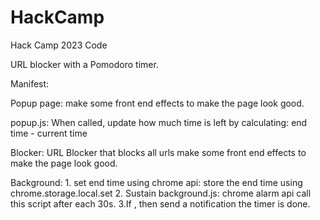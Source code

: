 # HackCamp
Hack Camp 2023 Code

URL blocker with a Pomodoro timer.

Manifest: 


Popup page:
    make some front end effects to make the page look good.

popup.js:
    When called, update how much time is left by calculating:
        end time - current time

Blocker:
    URL Blocker that blocks all urls
    make some front end effects to make the page look good.

Background:
    1. set end time using chrome api: store the end time using chrome.storage.local.set
    2. Sustain background.js: chrome alarm api call this script after each 30s.
    3.If <condition when timer is up>, then
        send a notification the timer is done.

